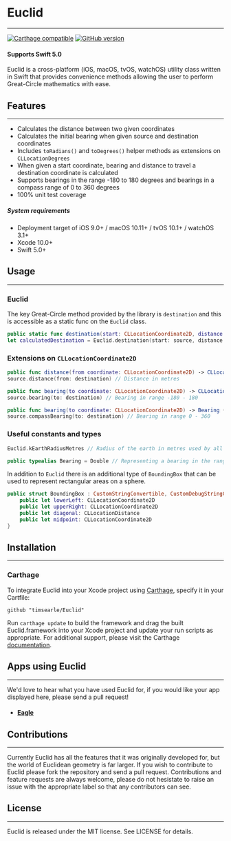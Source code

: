 # Euclid
___

[![Carthage compatible](https://img.shields.io/badge/Carthage-compatible-4BC51D.svg?style=flat)](https://github.com/niceagency/LocationMonitor) [![GitHub version](https://badge.fury.io/gh/timsearle%2Feuclid.svg)](https://badge.fury.io/gh/timsearle%2Feuclid)

#### Supports Swift 5.0

Euclid is a cross-platform (iOS, macOS, tvOS, watchOS) utility class written in Swift that provides convenience methods allowing the  user to perform Great-Circle mathematics with ease.

## Features
___

* Calculates the distance between two given coordinates
* Calculates the initial bearing when given source and destination coordinates
* Includes `toRadians()` and `toDegrees()` helper methods as extensions on `CLLocationDegrees`
* When given a start coordinate, bearing and distance to travel a destination coordinate is calculated
* Supports bearings in the range -180 to 180 degrees and bearings in a compass range of 0 to 360 degrees
* 100% unit test coverage

##### System requirements

+ Deployment target of iOS 9.0+ / macOS 10.11+ / tvOS 10.1+ / watchOS 3.1+
+ Xcode 10.0+
+ Swift 5.0+

## Usage
___

###  Euclid

The key Great-Circle method provided by the library is `destination` and this is accessible as a static func on the `Euclid` class.

``` Swift
public static func destination(start: CLLocationCoordinate2D, distance: CLLocationDistance, bearing: Bearing) -> CLLocationCoordinate2D { } // Destination coordinate given start, distance and bearing
let calculatedDestination = Euclid.destination(start: source, distance: 100000, bearing: bearing)
```

### Extensions on `CLLocationCoordinate2D`

``` Swift
public func distance(from coordinate: CLLocationCoordinate2D) -> CLLocationDistance { }
source.distance(from: destination) // Distance in metres

public func bearing(to coordinate: CLLocationCoordinate2D) -> CLLocationDirection { }
source.bearing(to: destination) // Bearing in range -180 - 180

public func bearing(to coordinate: CLLocationCoordinate2D) -> Bearing { }
source.compassBearing(to: destination) // Bearing in range 0 - 360
```

### Useful constants and types

``` Swift
Euclid.kEarthRadiusMetres // Radius of the earth in metres used by all calculations (6371e3)

public typealias Bearing = Double // Representing a bearing in the range -180 - 180
```

In addition to `Euclid` there is an additional type of `BoundingBox` that can be used to represent rectangular areas on a sphere.

``` Swift
public struct BoundingBox : CustomStringConvertible, CustomDebugStringConvertible {
    public let lowerLeft: CLLocationCoordinate2D
    public let upperRight: CLLocationCoordinate2D
    public let diagonal: CLLocationDistance
    public let midpoint: CLLocationCoordinate2D
}
```

## Installation
___

### Carthage

To integrate Euclid into your Xcode project using [Carthage](https://github.com/Carthage/Carthage), specify it in your Cartfile:

`github "timsearle/Euclid"`

Run `carthage update` to build the framework and drag the built Euclid.framework into your Xcode project and update your run scripts as appropriate. For additional support, please visit the Carthage [documentation](https://github.com/Carthage/Carthage#if-youre-building-for-ios-tvos-or-watchos).

## Apps using Euclid
___

We'd love to hear what you have used Euclid for, if you would like your app displayed here, please send a pull request!

* #### [Eagle](https://itunes.apple.com/ao/app/eagle/id1071087462?mt=8)


## Contributions
___

Currently Euclid has all the features that it was originally developed for, but the world of Euclidean geometry is far larger. If you wish to contribute to Euclid please fork the repository and send a pull request. Contributions and feature requests are always welcome, please do not hesistate to raise an issue with the appropriate label so that any contributors can see.

## License
___

Euclid is released under the MIT license. See LICENSE for details.
